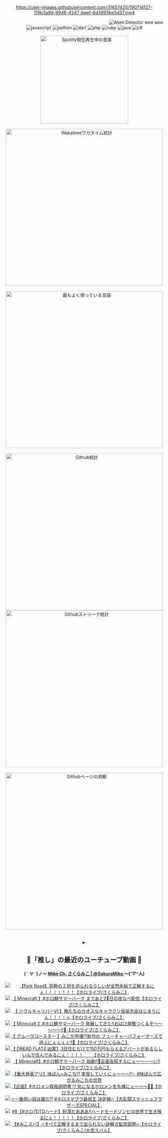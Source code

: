 <!-- START: HERO IMAGE GIF ////////// ////////// ////////// -->
<!-- <img src="@/../assets/img/gaming/ghost-of-tsushima.gif" width="100%"  alt="nellyXinwei's Hero Gif Image"/> -->
<!-- END: HERO IMAGE GIF ////////// ////////// ////////// -->

<div align="center" >  
  
<!-- START:ワンピース 第1015話「ルフィはRED ROCを使う」 -->
<https://user-images.githubusercontent.com/31657420/190714127-119b3a9d-9946-4247-beef-6d3993be5d37.mp4>
<!-- END:ワンピース 第1015話「ルフィはRED ROCを使う」 -->

<!-- START:VISITOR COUNTER -->
<div width="100%" align="right">
<img src="https://komarev.com/ghpvc/?username=nellyXinwei&label=🛸&color=grey&style=for-the-badge&labelcolor=ffffff" alt="Alien Detector wee woo"/>
</div>
<!-- END:VISITOR COUNTER -->

<!-- START: PROGRAMMING LANGUAGES -->
<!-- 色彩 Color Scheme:
#961E3A, #8A0D42, #5A0640, #4F265E, #2B355A, #3E759B, #CC4246,
#BB2649, #AD1052, #700750, #633075, #364270, #4E92C2, #FF5357
Sauce: https://www.webcreatorbox.com/inspiration/pantone-2023
-->

<img src="https://img.shields.io/badge/javascript%20-%23BB2649.svg?&style=for-the-badge&logo=javascript&logoColor=white&labelColor=961E3A" alt="javascript"/>
<img src="https://img.shields.io/badge/python%20-%23AD1052.svg?&style=for-the-badge&logo=python&logoColor=white&labelColor=8A0D42" alt="python" />
<img src="https://img.shields.io/badge/dart%20-%23700750.svg?&style=for-the-badge&logo=dart&logoColor=white&labelColor=5A0640" alt="dart"/>
<img src="https://img.shields.io/badge/php%20-%23633075.svg?&style=for-the-badge&logo=php&logoColor=white&labelColor=4F265E" alt="php"/>
<img src="https://img.shields.io/badge/ruby%20-%23364270.svg?&style=for-the-badge&logo=ruby&logoColor=white&labelColor=2B355A" alt="ruby"/>
<img src="https://img.shields.io/badge/java%20-%234E92C2.svg?&style=for-the-badge&logo=openjdk&logoColor=white&labelColor=3E759B" alt="java"/>
<img src="https://img.shields.io/badge/c%23-%23FF5357.svg?style=for-the-badge&logo=c-sharp&logoColor=white&labelColor=CC4246" alt="c#"/>  
<!-- END: PROGRAMMING LANGUAGES -->

<br>
<br>

<!-- START: MUSIC STATUS -->
  <!-- <a href="https://newojima-gsrs-20220114.vercel.app/api/now-playing?open">
    <img src="https://newojima-gsrs-20220114.vercel.app/api/now-playing" alt="Spotify現在再生中の音楽">
  </a> -->
  <img src="https://newojima-grss-20230114.vercel.app/api/spotify?border_color=transparent" alt="Spotify現在再生中の音楽" width="280px">
<!-- END: MUSIC STATUS -->

<br>
<br>

<!-- START: GITHUB STATUS -->
<!-- 色彩 Color Scheme:  #BB2649, #AD1052, #700750, #633075 -->
<img align="center" src="https://newojima-grs-20230109.vercel.app/api/wakatime?username=njtalba5127&layout=compact&langs_count=10&locale=ja&hide_title=false&title_color=fff&hide_border=true&text_color=fff&bg_color=BB2649,BB2649,633075,633075&hide=other,css,html,bash,xml,git%20config,makefile,properties,yaml,markdown,text,json,jsx" alt="Wakatimeワカタイム統計" width="500px"/>

<br>
<br>

<!-- 色彩 Color Scheme:  #633075, #364270, #4E92C2 -->
  <img align="center" src="https://newojima-grs-20230109.vercel.app/api/top-langs?username=njtalba5127&layout=compact&text_color=fff&icon_color=fff&hide_border=true&&locale=ja&hide_title=false&title_color=fff&include_all_commits=true&card_width=445&langs_count=11&hide=c%23,powershell,shaderlab,hlsl,makefile,jupyter%20notebook,python,html,css,shell,batchfile,less,liquid,hack,scss&bg_color=4F265E,633075,4E92C2" alt="最もよく使っている言語" width="500px"/>

<br>
<br>

<!-- 色彩 Color Scheme:  #4E92C2, #FF5357 -->
  <img align="center" src="https://newojima-grs-20230109.vercel.app/api?username=njtalba5127&rank_icon=github&show_icons=true&&locale=ja&title_color=fff&text_color=fff&icon_color=fff&hide_border=true&hide_title=false&count_private=true&include_all_commits=true&card_width=495&disable_animations=true&bg_color=4E92C2,4E92C2,FF5357" alt="Github統計" width="500px"/>

<br>

<img align="center" src="https://streak-stats.demolab.com?user=njtalba5127&theme=dark&hide_border=true&locale=ja&ring=BB2649&stroke=222222&background=151515&sideLabels=BB2649&currStreakLabel=ffffff&border=BB2649&fire=FF5357&currStreakNum=ffffff&sideNums=FF5357&dates=ffffff" alt="Githubストリーク統計" width="500px"/>

<br>
<br>

  <img align="center" width="500px" src="@/../assets/img/page-insights.svg" alt="Githubページの洞察"/>
  
</div>
<!-- END: GITHUB STATUS -->

<br>
<br>

<div align="center">
<details open>
  <summary>

  </summary>

  <h2 align="center">🌸「推し」の最近のユーチューブ動画 🌸</h2>
  <h4>
  ( ´ ∀ `)ノ～ 
  <a href="https://www.youtube.com/@SakuraMiko">Miko Ch. さくらみこ | @SakuraMiko
  </a>
   ～('▽^人)
  </h4>

  <!-- BEGIN YOUTUBE-CARDS -->
<a href="https://www.youtube.com/watch?v=NF8s_DXScrI"><img src="https://ytcards.demolab.com/?id=NF8s_DXScrI&title=%E3%80%90Fork+Road%E3%80%91%E7%A9%B6%E6%A5%B5%E3%81%AE%EF%BC%92%E6%8A%9E%E3%82%92%E8%BF%AB%E3%82%89%E3%82%8C%E3%82%8B%E3%82%89%E3%81%97%E3%81%84%E3%81%8C%E5%85%A8%E7%84%B6%E4%BD%99%E8%A3%95%E3%81%A7%E6%AD%A3%E8%A7%A3%E3%81%99%E3%82%8B%E3%81%AB%E3%81%87%EF%BC%81%EF%BC%81%EF%BC%81%EF%BC%81%EF%BC%81%EF%BC%81%EF%BC%81%E3%80%90%E3%83%9B%E3%83%AD%E3%83%A9%E3%82%A4%E3%83%96%2F%E3%81%95%E3%81%8F%E3%82%89%E3%81%BF%E3%81%93%E3%80%91&lang=ja&timestamp=1755264812&background_color=%230d1117&title_color=%23ffffff&stats_color=%23dedede&max_title_lines=1&width=187&border_radius=5&duration=5128" alt="【Fork Road】究極の２択を迫られるらしいが全然余裕で正解するにぇ！！！！！！！【ホロライブ/さくらみこ】" title="【Fork Road】究極の２択を迫られるらしいが全然余裕で正解するにぇ！！！！！！！【ホロライブ/さくらみこ】"></a>
<a href="https://www.youtube.com/watch?v=WIJoUiE4ueA"><img src="https://ytcards.demolab.com/?id=WIJoUiE4ueA&title=%E3%80%90+Minecraft+%E3%80%91%23%E3%83%9B%E3%83%AD%E9%AF%96%E3%82%B5%E3%83%9E%E3%83%BC%E3%83%91%E3%83%BC%E3%82%AF+%E3%81%BE%E3%81%A7%E3%81%82%E3%81%A82%E2%83%A3%E6%97%A5%E3%81%AE%E5%A4%9C%E3%81%AA%E3%81%B9%E9%85%8D%E4%BF%A1%E3%80%90%E3%83%9B%E3%83%AD%E3%83%A9%E3%82%A4%E3%83%96%2F%E3%81%95%E3%81%8F%E3%82%89%E3%81%BF%E3%81%93%E3%80%91&lang=ja&timestamp=1755197495&background_color=%230d1117&title_color=%23ffffff&stats_color=%23dedede&max_title_lines=1&width=187&border_radius=5&duration=16275" alt="【 Minecraft 】#ホロ鯖サマーパーク まであと2⃣日の夜なべ配信【ホロライブ/さくらみこ】" title="【 Minecraft 】#ホロ鯖サマーパーク まであと2⃣日の夜なべ配信【ホロライブ/さくらみこ】"></a>
<a href="https://www.youtube.com/watch?v=hpXtMVqnhdA"><img src="https://ytcards.demolab.com/?id=hpXtMVqnhdA&title=%E3%80%90+%E3%82%BD%E3%82%A6%E3%83%AB%E3%82%AD%E3%83%A3%E3%83%AA%E3%83%90%E3%83%BC%E2%85%A5+%E3%80%91%E4%BF%BA%E3%81%9F%E3%81%A1%E3%81%AE%E3%82%AB%E3%82%AA%E3%82%B9%E3%81%AA%E3%82%AD%E3%83%A3%E3%83%A9%E3%82%AF%E3%83%AA%E4%BB%AE%E8%A3%85%E5%A4%A7%E4%BC%9A%E3%81%AF%E3%81%98%E3%81%BE%E3%82%8A%E3%81%AB%E3%81%87%EF%BC%81%EF%BC%81%EF%BC%81%EF%BC%81%E2%9A%94%E3%80%90%E3%83%9B%E3%83%AD%E3%83%A9%E3%82%A4%E3%83%96%2F%E3%81%95%E3%81%8F%E3%82%89%E3%81%BF%E3%81%93%E3%80%91&lang=ja&timestamp=1755180217&background_color=%230d1117&title_color=%23ffffff&stats_color=%23dedede&max_title_lines=1&width=187&border_radius=5&duration=6777" alt="【 ソウルキャリバーⅥ 】俺たちのカオスなキャラクリ仮装大会はじまりにぇ！！！！⚔【ホロライブ/さくらみこ】" title="【 ソウルキャリバーⅥ 】俺たちのカオスなキャラクリ仮装大会はじまりにぇ！！！！⚔【ホロライブ/さくらみこ】"></a>
<a href="https://www.youtube.com/watch?v=2ol4kHw6toc"><img src="https://ytcards.demolab.com/?id=2ol4kHw6toc&title=%E3%80%90+Minecraft+%E3%80%91%23%E3%83%9B%E3%83%AD%E9%AF%96%E3%82%B5%E3%83%9E%E3%83%BC%E3%83%91%E3%83%BC%E3%82%AF+%E7%99%BA%E5%B1%95%E3%81%97%E3%81%A6%E3%81%8D%E3%81%9F%E2%80%BC%E3%81%8A%E3%81%B0%E3%81%91%E5%B1%8B%E6%95%B7%E3%81%A4%E3%81%8F%E3%82%8B%E3%81%9E%EF%BD%9E%EF%BD%9E%EF%BD%9E%EF%BD%9E%EF%BD%9E%E2%80%BC%F0%9F%91%BB%E3%80%90%E3%83%9B%E3%83%AD%E3%83%A9%E3%82%A4%E3%83%96%2F%E3%81%95%E3%81%8F%E3%82%89%E3%81%BF%E3%81%93%E3%80%91&lang=ja&timestamp=1755020975&background_color=%230d1117&title_color=%23ffffff&stats_color=%23dedede&max_title_lines=1&width=187&border_radius=5&duration=16268" alt="【 Minecraft 】#ホロ鯖サマーパーク 発展してきた‼おばけ屋敷つくるぞ～～～～～‼👻【ホロライブ/さくらみこ】" title="【 Minecraft 】#ホロ鯖サマーパーク 発展してきた‼おばけ屋敷つくるぞ～～～～～‼👻【ホロライブ/さくらみこ】"></a>
<a href="https://www.youtube.com/watch?v=TBu1JUErkMY"><img src="https://ytcards.demolab.com/?id=TBu1JUErkMY&title=%E3%80%90+%E3%82%B0%E3%83%AB%E3%83%BC%E3%83%B4%E3%82%B3%E3%83%BC%E3%82%B9%E3%82%BF%E3%83%BC+%E3%80%91%E3%81%BF%E3%81%93%E3%81%8C%E5%A3%B0%E5%84%AA%E2%81%89%E6%96%B0%E4%BD%9C%E3%81%AE+%E3%83%95%E3%83%A5%E3%83%BC%E3%83%81%E3%83%A3%E3%83%BC%E3%83%91%E3%83%95%E3%82%A9%E3%83%BC%E3%83%9E%E3%83%BC%E3%82%BA%E3%81%A7%E9%81%8A%E3%81%B6%E3%81%AB%E3%81%87%E3%81%87%E3%81%87%E3%81%87%E2%80%BC%F0%9F%8E%B5%E3%80%90%E3%83%9B%E3%83%AD%E3%83%A9%E3%82%A4%E3%83%96%2F%E3%81%95%E3%81%8F%E3%82%89%E3%81%BF%E3%81%93%E3%80%91&lang=ja&timestamp=1754996601&background_color=%230d1117&title_color=%23ffffff&stats_color=%23dedede&max_title_lines=1&width=187&border_radius=5&duration=3449" alt="【 グルーヴコースター 】みこが声優⁉新作の フューチャーパフォーマーズで遊ぶにぇぇぇぇ‼🎵【ホロライブ/さくらみこ】" title="【 グルーヴコースター 】みこが声優⁉新作の フューチャーパフォーマーズで遊ぶにぇぇぇぇ‼🎵【ホロライブ/さくらみこ】"></a>
<a href="https://www.youtube.com/watch?v=6AGzQTd0As0"><img src="https://ytcards.demolab.com/?id=6AGzQTd0As0&title=%E3%80%90+DREAD+FLATS+%E5%87%B6%E5%AF%93%E3%80%913%E6%97%A5%E4%BD%8F%E3%82%80%E3%81%A0%E3%81%91%E3%81%A7150%E4%B8%87%E5%86%86%E3%82%82%E3%82%89%E3%81%88%E3%82%8B%E3%82%A2%E3%83%91%E3%83%BC%E3%83%88%E3%81%8C%E3%81%82%E3%82%8B%E3%82%89%E3%81%97%E3%81%84%E3%82%93%E3%81%A7%E4%BD%8F%E3%82%93%E3%81%A7%E3%81%BF%E3%82%8B%E3%81%AB%E3%81%87%EF%BC%81%EF%BC%81%EF%BC%81%EF%BC%81%EF%BC%BE%EF%BC%BE%E3%80%90%E3%83%9B%E3%83%AD%E3%83%A9%E3%82%A4%E3%83%96%2F%E3%81%95%E3%81%8F%E3%82%89%E3%81%BF%E3%81%93%E3%80%91&lang=ja&timestamp=1754827871&background_color=%230d1117&title_color=%23ffffff&stats_color=%23dedede&max_title_lines=1&width=187&border_radius=5&duration=7282" alt="【 DREAD FLATS 凶寓】3日住むだけで150万円もらえるアパートがあるらしいんで住んでみるにぇ！！！！＾＾【ホロライブ/さくらみこ】" title="【 DREAD FLATS 凶寓】3日住むだけで150万円もらえるアパートがあるらしいんで住んでみるにぇ！！！！＾＾【ホロライブ/さくらみこ】"></a>
<a href="https://www.youtube.com/watch?v=EQ0O_laF7i8"><img src="https://ytcards.demolab.com/?id=EQ0O_laF7i8&title=%E3%80%90+Minecraft%E3%80%91%23%E3%83%9B%E3%83%AD%E9%AF%96%E3%82%B5%E3%83%9E%E3%83%BC%E3%83%91%E3%83%BC%E3%82%AF+%E5%A7%8B%E5%8B%95%E2%80%BC%F0%9F%8C%8A%E4%BC%81%E7%94%BB%E5%91%8A%E7%9F%A5%E3%81%99%E3%82%8B%E3%81%AB%E3%81%87%EF%BD%9E%EF%BD%9E%EF%BD%9E%EF%BD%9E%E3%81%84%E2%80%BC%E3%80%90%E3%83%9B%E3%83%AD%E3%83%A9%E3%82%A4%E3%83%96%2F%E3%81%95%E3%81%8F%E3%82%89%E3%81%BF%E3%81%93%E3%80%91&lang=ja&timestamp=1754742952&background_color=%230d1117&title_color=%23ffffff&stats_color=%23dedede&max_title_lines=1&width=187&border_radius=5&duration=1278" alt="【 Minecraft】#ホロ鯖サマーパーク 始動‼🌊企画告知するにぇ～～～～い‼【ホロライブ/さくらみこ】" title="【 Minecraft】#ホロ鯖サマーパーク 始動‼🌊企画告知するにぇ～～～～い‼【ホロライブ/さくらみこ】"></a>
<a href="https://www.youtube.com/watch?v=yIIhGCPeTlU"><img src="https://ytcards.demolab.com/?id=yIIhGCPeTlU&title=%E3%80%90%E9%87%8D%E5%A4%A7%E7%99%BA%E8%A1%A8%E3%82%A2%E3%83%AA%E3%80%91%E5%91%B3%E3%81%BD%E3%82%93%C3%97%E3%81%BF%E3%81%93%E3%81%A1%E2%81%89+%E5%AE%9F%E9%A3%9F%E3%81%97%E3%81%A6%E3%81%84%E3%81%8F%E3%81%AB%E3%81%87%EF%BD%9E%EF%BD%9E%EF%BD%9E%E2%80%BC%E2%9C%A8+%23%E5%91%B3%E3%81%BD%E3%82%93%E3%81%A7%E5%BA%83%E3%81%8C%E3%82%8B%E3%81%BF%E3%81%93%E3%81%A1%E3%81%AE%E4%B8%96%E7%95%8C&lang=ja&timestamp=1754651408&background_color=%230d1117&title_color=%23ffffff&stats_color=%23dedede&max_title_lines=1&width=187&border_radius=5&duration=3869" alt="【重大発表アリ】味ぽん×みこち⁉ 実食していくにぇ～～～‼✨ #味ぽんで広がるみこちの世界" title="【重大発表アリ】味ぽん×みこち⁉ 実食していくにぇ～～～‼✨ #味ぽんで広がるみこちの世界"></a>
<a href="https://www.youtube.com/watch?v=yRlTBAwMras"><img src="https://ytcards.demolab.com/?id=yRlTBAwMras&title=%E3%80%90%E4%BC%81%E7%94%BB%E3%80%91%23%E3%83%9B%E3%83%AD%E3%83%A1%E3%83%B3%E5%8F%96%E6%89%B1%E8%AA%AC%E6%98%8E%E6%9B%B8+%E2%81%89+%E6%B0%97%E3%81%AB%E3%81%AA%E3%82%8B%E3%83%9B%E3%83%AD%E3%83%A1%E3%83%B3%E3%82%92%E4%B8%B8%E8%A3%B8%E3%81%AB%E3%81%87%EF%BD%9E%EF%BD%9E%EF%BD%9E%F0%9F%94%8E%F0%9F%93%9D%E3%80%90%E3%83%9B%E3%83%AD%E3%83%A9%E3%82%A4%E3%83%96%2F%E3%81%95%E3%81%8F%E3%82%89%E3%81%BF%E3%81%93%E3%80%91&lang=ja&timestamp=1754576773&background_color=%230d1117&title_color=%23ffffff&stats_color=%23dedede&max_title_lines=1&width=187&border_radius=5&duration=7825" alt="【企画】#ホロメン取扱説明書 ⁉ 気になるホロメンを丸裸にぇ～～～🔎📝【ホロライブ/さくらみこ】" title="【企画】#ホロメン取扱説明書 ⁉ 気になるホロメンを丸裸にぇ～～～🔎📝【ホロライブ/さくらみこ】"></a>
<a href="https://www.youtube.com/watch?v=AprC4Q_LNyk"><img src="https://ytcards.demolab.com/?id=AprC4Q_LNyk&title=%F0%9F%94%A5%E4%B8%80%E7%95%AA%E5%BC%B1%E3%81%84%E5%A5%B4%E3%81%AF%E8%AA%B0%E3%81%A0%E2%81%89+%23%E3%83%9B%E3%83%AD%E3%82%B9%E3%83%9E%E3%83%96%E3%83%A9%E6%9C%80%E5%BC%B1%E7%8E%8B+%E6%B1%BA%E5%AE%9A%E6%88%A6%F0%9F%94%A5%E3%80%90%E5%A4%A7%E4%B9%B1%E9%97%98%E3%82%B9%E3%83%9E%E3%83%83%E3%82%B7%E3%83%A5%E3%83%96%E3%83%A9%E3%82%B6%E3%83%BC%E3%82%BASPECIAL%E3%80%91&lang=ja&timestamp=1754484970&background_color=%230d1117&title_color=%23ffffff&stats_color=%23dedede&max_title_lines=1&width=187&border_radius=5&duration=9714" alt="🔥一番弱い奴は誰だ⁉ #ホロスマブラ最弱王 決定戦🔥【大乱闘スマッシュブラザーズSPECIAL】" title="🔥一番弱い奴は誰だ⁉ #ホロスマブラ最弱王 決定戦🔥【大乱闘スマッシュブラザーズSPECIAL】"></a>
<a href="https://www.youtube.com/watch?v=fxs3SVlaXtI"><img src="https://ytcards.demolab.com/?id=fxs3SVlaXtI&title=%238%E3%80%90%23%E3%83%9B%E3%83%AD7DTD%E3%83%8F%E3%83%BC%E3%83%89%E3%80%91%E7%A0%82%E6%BC%A0%E3%81%A0%E3%81%82%E3%81%82%E3%81%82%E2%80%BC%E3%83%8F%E3%83%BC%E3%83%89%E3%83%A2%E3%83%BC%E3%83%89%E3%82%BE%E3%83%B3%E3%83%93%E3%81%AE%E4%B8%96%E7%95%8C%E3%81%A7%E7%94%9F%E3%81%8D%E6%AE%8B%E3%82%8B%E3%81%AB%E3%81%87%EF%BC%81%EF%BC%81%EF%BC%81%EF%BC%81%EF%BC%81%E3%80%90%E3%83%9B%E3%83%AD%E3%83%A9%E3%82%A4%E3%83%96%2F%E3%81%95%E3%81%8F%E3%82%89%E3%81%BF%E3%81%93%E3%80%91&lang=ja&timestamp=1754409404&background_color=%230d1117&title_color=%23ffffff&stats_color=%23dedede&max_title_lines=1&width=187&border_radius=5&duration=10007" alt="#8【#ホロ7DTDハード】砂漠だあああ‼ハードモードゾンビの世界で生き残るにぇ！！！！！【ホロライブ/さくらみこ】" title="#8【#ホロ7DTDハード】砂漠だあああ‼ハードモードゾンビの世界で生き残るにぇ！！！！！【ホロライブ/さくらみこ】"></a>
<a href="https://www.youtube.com/watch?v=jE38bTJnmVE"><img src="https://ytcards.demolab.com/?id=jE38bTJnmVE&title=%E3%80%90%23%E3%81%BF%E3%81%93%E3%82%B9%E3%83%90%E3%80%91%F0%9F%94%A5%E3%81%99%E3%81%B9%E3%81%A6%E6%AD%A3%E8%A7%A3%E3%81%99%E3%82%8B%E3%81%BE%E3%81%A7%E5%87%BA%E3%82%89%E3%82%8C%E3%81%AA%E3%81%84%E8%AC%8E%E8%A7%A3%E3%81%8D%E7%9B%A3%E7%A6%81%E9%83%A8%E5%B1%8B%F0%9F%94%A5%E3%80%90%E3%83%9B%E3%83%AD%E3%83%A9%E3%82%A4%E3%83%96%2F%E3%81%95%E3%81%8F%E3%82%89%E3%81%BF%E3%81%93%2F%E5%A4%A7%E7%A9%BA%E3%82%B9%E3%83%90%E3%83%AB%E3%80%91&lang=ja&timestamp=1754398766&background_color=%230d1117&title_color=%23ffffff&stats_color=%23dedede&max_title_lines=1&width=187&border_radius=5&duration=6499" alt="【#みこスバ】🔥すべて正解するまで出られない謎解き監禁部屋🔥【ホロライブ/さくらみこ/大空スバル】" title="【#みこスバ】🔥すべて正解するまで出られない謎解き監禁部屋🔥【ホロライブ/さくらみこ/大空スバル】"></a>
<!-- END YOUTUBE-CARDS -->

</div>
  
</details>
